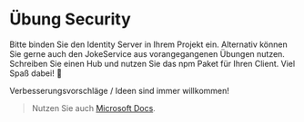 # Übung Security

Bitte binden Sie den Identity Server in Ihrem Projekt ein. Alternativ können Sie gerne auch den JokeService aus vorangegangenen Übungen nutzen.
Schreiben Sie einen Hub und nutzen Sie das npm Paket für Ihren Client.
Viel Spaß dabei! :tada:

Verbesserungsvorschläge / Ideen sind immer willkommen!

> Nutzen Sie auch [Microsoft Docs](https://docs.microsoft.com).
